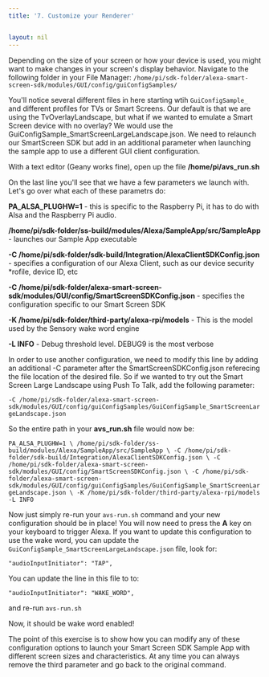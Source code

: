 ```yaml
---
title: '7. Customize your Renderer'


layout: nil
---
```


Depending on the size of your screen or how your device is used, you might want to make changes in your screen's display behavior.  Navigate to the following folder in your File Manager: `/home/pi/sdk-folder/alexa-smart-screen-sdk/modules/GUI/config/guiConfigSamples/`

You'll notice several different files in here starting wtih `GuiConfigSample_` and different profiles for TVs or Smart Screens. Our default is that we are using the TvOverlayLandscape, but what if we wanted to emulate a Smart Screen device with no overlay? We would use the GuiConfigSample_SmartScreenLargeLandscape.json. We need to relaunch our SmartScreen SDK but add in an additional parameter when launching the sample app to use a different GUI client configuration.

With a text editor (Geany works fine), open up the file **/home/pi/avs_run.sh**

On the last line you'll see that we have a few parameters we launch with. Let's go over what each of these parametrs do: 

**PA_ALSA_PLUGHW=1** - this is specific to the Raspberry Pi, it has to do with Alsa and the Raspberry Pi audio.

**/home/pi/sdk-folder/ss-build/modules/Alexa/SampleApp/src/SampleApp** - launches our Sample App executable

**-C /home/pi/sdk-folder/sdk-build/Integration/AlexaClientSDKConfig.json** - specifies a configuration of our Alexa Client, such as our device security *rofile, device ID, etc 

**-C /home/pi/sdk-folder/alexa-smart-screen-sdk/modules/GUI/config/SmartScreenSDKConfig.json** - specifies the configuration specific to our Smart Screen SDK 

**-K /home/pi/sdk-folder/third-party/alexa-rpi/models** - This is the model used by the Sensory wake word engine 

**-L INFO** - Debug threshold level. DEBUG9 is the most verbose

In order to use another configuration, we need to modify this line by adding an additional -C parameter after the SmartScreenSDKConfig.json referecing the file location of the desired file. So if we wanted to try out the Smart Screen Large Landscape using Push To Talk, add the following parameter:

`-C /home/pi/sdk-folder/alexa-smart-screen-sdk/modules/GUI/config/guiConfigSamples/GuiConfigSample_SmartScreenLargeLandscape.json` 

So the entire path in your **avs_run.sh** file would now be:

`PA_ALSA_PLUGHW=1 \
/home/pi/sdk-folder/ss-build/modules/Alexa/SampleApp/src/SampleApp \
-C /home/pi/sdk-folder/sdk-build/Integration/AlexaClientSDKConfig.json \
-C /home/pi/sdk-folder/alexa-smart-screen-sdk/modules/GUI/config/SmartScreenSDKConfig.json \
-C /home/pi/sdk-folder/alexa-smart-screen-sdk/modules/GUI/config/guiConfigSamples/GuiConfigSample_SmartScreenLargeLandscape.json \
-K /home/pi/sdk-folder/third-party/alexa-rpi/models -L INFO`

Now just simply re-run your `avs-run.sh` command and your new configuration should be in place! You will now need to press the **A** key on your keyboard to trigger Alexa. If you want to update this configuration to use the wake word, you can update the `GuiConfigSample_SmartScreenLargeLandscape.json` file, look for:

`"audioInputInitiator": "TAP",`

You can update the line in this file to to:

`"audioInputInitiator": "WAKE_WORD",`

and re-run `avs-run.sh`

Now, it should be wake word enabled!

The point of this exercise is to show how you can modify any of these configuration options to launch your Smart Screen SDK Sample App with different screen sizes and characteristics. At any time you can always remove the third parameter and go back to the original command. 


